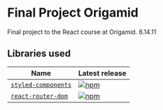 # Final Project Origamid 
Final project to the React course at Origamid.
6.14.11
## Libraries used

| Name               | Latest release           |
| ------------------ | ------------------------ |
| [`styled-components`](/packages/styled-components) | [![npm](https://img.shields.io/npm/v/styled-components.svg?style=flat-square)](https://www.npmjs.com/package/styled-components)       |
| [`react-router-dom`](/packages/react-router-dom)   | [![npm](https://img.shields.io/npm/v/react-router-dom.svg?style=flat-square)](https://www.npmjs.com/package/react-router-dom)       |
